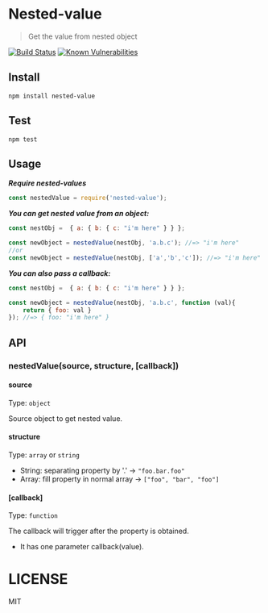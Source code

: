 # Nested-value

> Get the value from nested object

[![Build Status](https://travis-ci.org/addhome2001/nested-value.svg?branch=master)](https://travis-ci.org/addhome2001/nested-value)
[![Known Vulnerabilities](https://snyk.io/test/github/addhome2001/nested-value/badge.svg)](https://snyk.io/test/github/addhome2001/nested-value)
## Install
```
npm install nested-value
```

## Test

```
npm test
```

## Usage
___Require nested-values___
```js
const nestedValue = require('nested-value');
```

___You can get nested value from an object:___

```js
const nestObj =  { a: { b: { c: "i'm here" } } };

const newObject = nestedValue(nestObj, 'a.b.c'); //=> "i'm here"
//or
const newObject = nestedValue(nestObj, ['a','b','c']); //=> "i'm here"
```

___You can also pass a callback:___
```js
const nestObj =  { a: { b: { c: "i'm here" } } };

const newObject = nestedValue(nestObj, 'a.b.c', function (val){
    return { foo: val }
}); //=> { foo: "i'm here" }

```

## API

### nestedValue(source, structure, [callback])

#### source

Type: `object`

Source object to get nested value.

#### structure

Type: `array` or `string`

- String: separating property by '.' -> `"foo.bar.foo"`
- Array: fill property in normal array -> `["foo", "bar", "foo"]`

#### [callback]

Type: `function`

The callback will trigger after the property is obtained.

- It has one parameter callback(value).

LICENSE
=======

MIT
